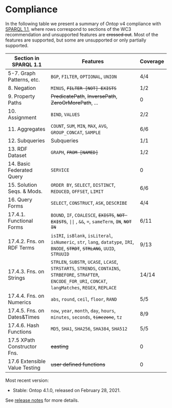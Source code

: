 # Compliance

In the following table we present a summary of *Ontop* v4 compliance with [SPARQL 1.1](https://www.w3.org/TR/sparql11-query/), where rows correspond to sections of the WC3 recommendation and unsupported features are ~~crossed out~~. Most of the features are supported, but some are unsupported or only partially supported.

| Section in SPARQL 1.1                | Features  | Coverage                                     |
| ------------------ | --------- | ---------------------------------------------   |
| 5-7. Graph Patterns, etc.       | `BGP`, `FILTER`, `OPTIONAL`, `UNION` | 4/4                                                |
| 8. Negation          | `MINUS`, <code>~~FILTER \[NOT\] EXISTS~~</code>    | 1/2    |
| 9. Property Paths      | ~~PredicatePath~~, ~~InversePath~~, ~~ZeroOrMorePath~~, ...    | 0 |
| 10. Assignment  | `BIND`, `VALUES`      | 2/2                 |
| 11. Aggregates  | `COUNT`, `SUM`, `MIN`, `MAX`, `AVG`, `GROUP_CONCAT`, `SAMPLE`      | 6/6                 |
| 12. Subqueries | Subqueries | 1/1 |
| 13. RDF Dataset | `GRAPH`, <code>~~FROM \[NAMED\]~~</code> | 1/2 |
| 14. Basic Federated Query | `SERVICE` | 0 |
| 15. Solution Seqs. & Mods. | `ORDER BY`, `SELECT`, `DISTINCT`, `REDUCED`, `OFFSET`, `LIMIT` | 6/6 |
| 16. Query Forms | `SELECT`, `CONSTRUCT`, `ASK`, `DESCRIBE` | 4/4 |
| 17.4.1. Functional Forms | `BOUND`, `IF`, `COALESCE`, <code>~~EXISTS~~</code>, <code>~~NOT EXISTS~~</code>, <code>&#124;&#124;</code> , `&&`, `=`, `sameTerm`, <code>~~IN~~</code>, <code>~~NOT IN~~</code>  | 6/11 |
| 17.4.2. Fns. on RDF Terms | `isIRI`, `isBlank`, `isLiteral`, `isNumeric`, `str`, `lang`, `datatype`, `IRI`, `BNODE`, <code>~~STRDT~~</code>, <code>~~STRLANG~~</code>, `UUID`, `STRUUID` | 9/13 |
| 17.4.3. Fns. on Strings | `STRLEN`, `SUBSTR`, `UCASE`, `LCASE`, `STRSTARTS`, `STRENDS`, `CONTAINS`, `STRBEFORE`, `STRAFTER`, `ENCODE_FOR_URI`, `CONCAT`, `langMatches`, `REGEX`, `REPLACE` | 14/14 |
| 17.4.4. Fns. on Numerics | `abs`, `round`, `ceil`, `floor`, `RAND` | 5/5 |
| 17.4.5. Fns. on Dates&Times | `now`, `year`, `month`, `day`, `hours`, `minutes`, `seconds`, <code>~~timezone~~</code>, `tz` | 8/9 |
| 17.4.6. Hash Functions | `MD5`, `SHA1`, `SHA256`, `SHA384`, `SHA512` | 5/5 |
| 17.5 XPath Constructor Fns. | ~~easting~~ | 0 |
| 17.6 Extensible Value Testing | ~~user defined functions~~ | 0 |


Most recent version:
* Stable:  Ontop 4.1.0, released on February 28, 2021.

See [release notes](/guide/releases) for more details.